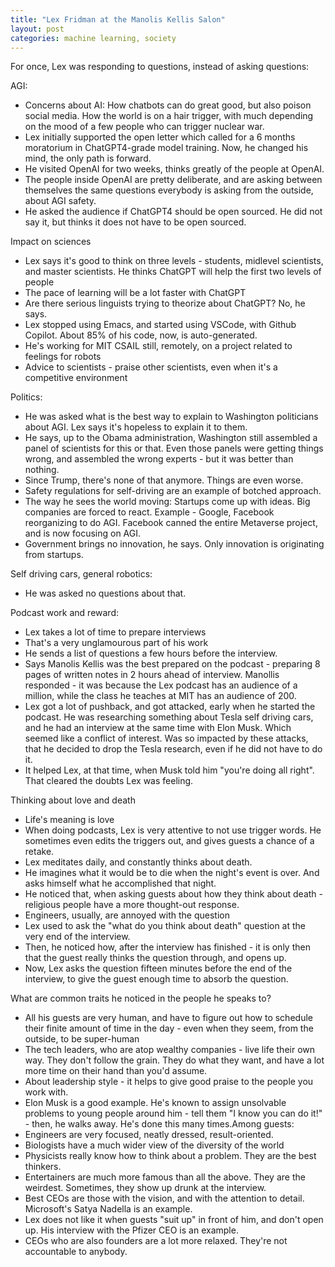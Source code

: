 ```yaml
---
title: "Lex Fridman at the Manolis Kellis Salon"
layout: post
categories: machine learning, society
---
```


For once, Lex was responding to questions, instead of asking questions:

AGI:
- Concerns about AI: How chatbots can do great good, but also poison social media. How the world is on a hair trigger, with much depending on the mood of a few people who can trigger nuclear war.
- Lex initially supported the open letter which called for a 6 months moratorium in ChatGPT4-grade model training. Now, he changed his mind, the only path is forward.
- He visited OpenAI for two weeks, thinks greatly of the people at OpenAI.
- The people inside OpenAI are pretty deliberate, and are asking between themselves the same questions everybody is asking from the outside, about AGI safety.
- He asked the audience if ChatGPT4 should be open sourced. He did not say it, but thinks it does not have to be open sourced.

Impact on sciences
- Lex says it's good to think on three levels - students, midlevel scientists, and master scientists. He thinks ChatGPT will help the first two levels of people
- The pace of learning will be a lot faster with ChatGPT
- Are there serious linguists trying to theorize about ChatGPT? No, he says.
- Lex stopped using Emacs, and started using VSCode, with Github Copilot. About 85% of his code, now, is auto-generated.
- He's working for MIT CSAIL still, remotely, on a project related to feelings for robots
- Advice to scientists - praise other scientists, even when it's a competitive environment

Politics:
- He was asked what is the best way to explain to Washington politicians about AGI. Lex says it's hopeless to explain it to them.
- He says, up to the Obama administration, Washington still assembled a panel of scientists for this or that. Even those panels were getting things wrong, and assembled the wrong experts - but it was better than nothing.
- Since Trump, there's none of that anymore. Things are even worse.
- Safety regulations for self-driving are an example of botched approach.
- The way he sees the world moving: Startups come up with ideas. Big companies are forced to react. Example - Google, Facebook reorganizing to do AGI. Facebook canned the entire Metaverse project, and is now focusing on AGI.
- Government brings no innovation, he says. Only innovation is originating from startups.

Self driving cars, general robotics:
- He was asked no questions about that.

Podcast work and reward:
- Lex takes a lot of time to prepare interviews
- That's a very unglamourous part of his work
- He sends a list of questions a few hours before the interview.
- Says Manolis Kellis was the best prepared on the podcast - preparing 8 pages of written notes in 2 hours ahead of interview. Manollis responded - it was because the Lex podcast has an audience of a million, while the class he teaches at MIT has an audience of 200.
- Lex got a lot of pushback, and got attacked, early when he started the podcast. He was researching something about Tesla self driving cars, and he had an interview at the same time with Elon Musk. Which seemed like a conflict of interest. Was so impacted by these attacks, that he decided to drop the Tesla research, even if he did not have to do it.
- It helped Lex, at that time, when Musk told him "you're doing all right". That cleared the doubts Lex was feeling.

Thinking about love and death
- Life's meaning is love
- When doing podcasts, Lex is very attentive to not use trigger words. He sometimes even edits the triggers out, and gives guests a chance of a retake.
- Lex meditates daily, and constantly thinks about death.
- He imagines what it would be to die when the night's event is over. And asks himself what he accomplished that night.
- He noticed that, when asking guests about how they think about death - religious people have a more thought-out response.
- Engineers, usually, are annoyed with the question
- Lex used to ask the "what do you think about death" question at the very end of the interview.
- Then, he noticed how, after the interview has finished - it is only then that the guest really thinks the question through, and opens up.
- Now, Lex asks the question fifteen minutes before the end of the interview, to give the guest enough time to absorb the question.


What are common traits he noticed in the people he speaks to?
- All his guests are very human, and have to figure out how to schedule their finite amount of time in the day - even when they seem, from the outside, to be super-human
- The tech leaders, who are atop wealthy companies - live life their own way. They don't follow the grain. They do what they want, and have a lot more time on their hand than you'd assume.
- About leadership style - it helps to give good praise to the people you work with.
- Elon Musk is a good example. He's known to assign unsolvable problems to young people around him - tell them "I know you can do it!" - then, he walks away. He's done this many times.Among guests:
- Engineers are very focused, neatly dressed, result-oriented.
- Biologists have a much wider view of the diversity of the world
- Physicists really know how to think about a problem. They are the best thinkers.
- Entertainers are much more famous than all the above. They are the weirdest. Sometimes, they show up drunk at the interview.
- Best CEOs are those with the vision, and with the attention to detail. Microsoft's Satya Nadella is an example.
- Lex does not like it when guests "suit up" in front of him, and don't open up. His interview with the Pfizer CEO is an example.
- CEOs who are also founders are a lot more relaxed. They're not accountable to anybody.